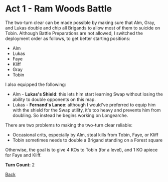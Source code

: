 # Act 1 - Ram Woods Battle

The two-turn clear can be made possible by making sure that Alm, Gray, and Lukas double and chip all Brigands to allow most of them to suicide on Tobin. Although Battle Preparations are not allowed, I switched the deployment order as follows, to get better starting positions:

- Alm
- Lukas
- Faye
- Kliff
- Gray
- Tobin

I also equipped the following:

- Alm - **Lukas's Shield**: this lets him start learning Swap without losing the ability to double opponents on this map.
- Lukas - **Fernand's Lance**: although I would've preferred to equip him with the shield for the Swap utility, it's too heavy and prevents him from doubling. So instead he begins working on Longearche.

There are two problems to making the two-turn clear reliable:

- Occasional crits, especially by Alm, steal kills from Tobin, Faye, or Kliff
- Tobin sometimes needs to double a Brigand standing on a Forest square

Otherwise, the goal is to give 4 KOs to Tobin (for a level), and 1 KO apiece for Faye and Kliff.

**Turn Count:** 2

[Back](../README.md)